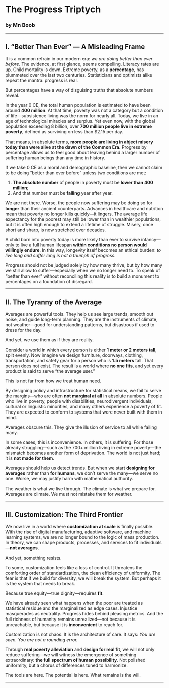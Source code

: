 
# The Progress Triptych

### by Mn Boob

---

## I. “Better Than Ever” — A Misleading Frame

It is a common refrain in our modern era: *we are doing better than ever before.* The evidence, at first glance, seems compelling. Literacy rates are up. Child mortality is down. Extreme poverty, as a **percentage**, has plummeted over the last two centuries. Statisticians and optimists alike repeat the mantra: progress is real.

But percentages have a way of disguising truths that absolute numbers reveal.

In the year 0 CE, the total human population is estimated to have been around **400 million**. At that time, poverty was not a category but a condition of life—subsistence living was the norm for nearly all. Today, we live in an age of technological miracles and surplus. Yet even now, with the global population exceeding 8 billion, over **700 million people live in extreme poverty**, defined as surviving on less than $2.15 per day.

That means, in absolute terms, **more people are living in abject misery today than were alive at the dawn of the Common Era.** Progress by percentage allows us to feel good about leaving behind a larger number of suffering human beings than any time in history.

If we take 0 CE as a moral and demographic baseline, then we cannot claim to be doing “better than ever before” unless two conditions are met:

1. **The absolute number** of people in poverty must be **lower than 400 million**;  
2. And that number must be **falling** year after year.

We are not there. Worse, the people now suffering may be doing so for **longer** than their ancient counterparts. Advances in healthcare and nutrition mean that poverty no longer kills quickly—it lingers. The average life expectancy for the poorest may still be lower than in wealthier populations, but it is often high enough to extend a lifetime of struggle. Misery, once short and sharp, is now stretched over decades.

A child born into poverty today is more likely than ever to survive infancy—only to live a full human lifespan **within conditions no person would willingly endure**. In this way, longevity itself becomes an ethical burden: *to live long and suffer long is not a triumph of progress.*

Progress should not be judged solely by how many thrive, but by how many we still allow to suffer—especially when we no longer need to. To speak of “better than ever” without reconciling this reality is to build a monument to percentages on a foundation of disregard.

---

## II. The Tyranny of the Average

Averages are powerful tools. They help us see large trends, smooth out noise, and guide long-term planning. They are the instruments of climate, not weather—good for understanding patterns, but disastrous if used to dress for the day.

And yet, we use them as if they are reality.

Consider a world in which every person is either **1 meter or 2 meters tall**, split evenly. Now imagine we design furniture, doorways, clothing, transportation, and safety gear for a person who is **1.5 meters** tall. That person does not exist. The result is a world where **no one fits**, and yet every product is said to serve “the average user.”

This is not far from how we treat human need.

By designing policy and infrastructure for statistical means, we fail to serve the margins—who are often **not marginal at all** in absolute numbers. People who live in poverty, people with disabilities, neurodivergent individuals, cultural or linguistic minorities, and many others experience a poverty of fit. They are expected to conform to systems that were never built with them in mind.

Averages obscure this. They give the illusion of service to all while failing many.

In some cases, this is inconvenience. In others, it is suffering. For those already struggling—such as the 700+ million living in extreme poverty—the mismatch becomes another form of deprivation. The world is not just hard; it is **not made for them**.

Averages should help us detect trends. But when we start **designing for averages** rather than **for humans**, we don’t serve the many—we serve no one. Worse, we may justify harm with mathematical authority.

The weather is what we live through. The climate is what we prepare for. Averages are climate. We must not mistake them for weather.

---

## III. Customization: The Third Frontier

We now live in a world where **customization at scale** is finally possible. With the rise of digital manufacturing, adaptive software, and machine learning systems, we are no longer bound to the logic of mass production. In theory, we can shape products, processes, and services to fit individuals—**not averages**.

And yet, something resists.

To some, customization feels like a loss of control. It threatens the comforting order of standardization, the clean efficiency of uniformity. The fear is that if we build for diversity, we will break the system. But perhaps it is the system that needs to break.

Because true equity—true dignity—requires **fit**.

We have already seen what happens when the poor are treated as statistical residue and the marginalized as edge cases. Injustice masquerades as neutrality. Progress hides behind pleasing metrics. And the full richness of humanity remains unrealized—not because it is unreachable, but because it is **inconvenient** to reach for.

Customization is not chaos. It is the architecture of care. It says: *You are seen. You are not a rounding error.*

Through **real poverty alleviation** and **design for real fit**, we will not only reduce suffering—we will witness the emergence of something extraordinary: **the full spectrum of human possibility**. Not polished uniformity, but a chorus of differences tuned to harmonize.

The tools are here. The potential is here. What remains is the will.

---

